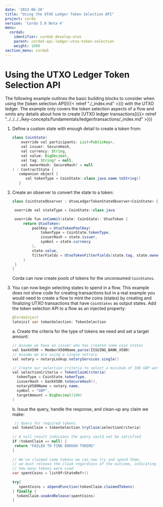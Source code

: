 ```yaml
---
date: '2023-06-20'
title: "Using the UTXO Ledger Token Selection API"
project: corda
version: 'Corda 5.0 Beta 4'
menu:
  corda5:
    identifier: corda5-develop-utxo
    parent: corda5-api-ledger-utxo-token-selection
    weight: 1000
section_menu: corda5
---
```


# Using the UTXO Ledger Token Selection API


The following example outlines the basic building blocks to consider when using the [token selection API]({{< relref "./_index.md" >}}) with the UTXO ledger. The example only covers the token selection aspects of a flow and omits any details about how to create [UTXO ledger transactions]({{< relref "../../../../key-concepts/fundamentals/ledger/transactions/_index.md" >}})

1. Define a custom state with enough detail to create a token from:
   ```java
   class CoinState(
       override val participants: List<PublicKey>,
       val issuer: SecureHash,
       val currency: String,
       val value: BigDecimal,
       val tag: String? = null,
       val ownerHash: SecureHash? = null
   ) : ContractState {
      companion object {
         val tokenType = CoinState::class.java.name.toString()
      }
2. Create an observer to convert the state to a token:
   ```java
   class CoinStateObserver : UtxoLedgerTokenStateObserver<CoinState> {

    override val stateType = CoinState::class.java

    override fun onCommit(state: CoinState): UtxoToken {
        return UtxoToken(
            poolKey = UtxoTokenPoolKey(
                tokenType = CoinState.tokenType,
                issuerHash = state.issuer,
                symbol = state.currency
            ),
            state.value,
            filterFields = UtxoTokenFilterFields(state.tag, state.ownerHash)
        )
    }
   }
   ```

   Corda can now create pools of tokens for the unconsumed `CoinStates`.

3. You can now begin selecting states to spend in a flow. This example does not show code for creating transactions but in a real example you would need to create a flow to mint the coins (states) by creating and finalizing UTXO transactions that have `CoinStates` as output states. Add the token selection API to a flow as an injected property:
   ```java
   @CordaInject
   lateinit var tokenSelection: TokenSelection
   ```

   a. Create the criteria for the type of tokens we need and set a target amount:
   ```java
   // Assume we have an issuer who has created some coin states
   val bankX500 = MemberX500Name.parse(ISSUING_BANK_X500) 
   // Assume we are using a single notrary
   val notary = notaryLookup.notaryServices.single()

   // Create our selection criteria to select a minimum of 100 GBP worth of coins
   val selectionCriteria = TokenClaimCriteria(
     tokenType = CoinState.tokenType,
     issuerHash = bankX500.toSecureHash(),
     notaryX500Name = notary.name,
     symbol = "GBP",
     targetAmount = BigDecimal(100)
   )
   ```

   b. Issue the query, handle the response, and clean-up any claim we make:
   ```java
    // Query for required tokens
   val tokenClaim = tokenSelection.tryClaim(selectionCriteria)
 
   // A null result indicates the query could not be satisfied
   if (tokenClaim == null) {
    return "FAILED TO FIND ENOUGH TOKENS"
   }
 
   // We've claimed some tokens we can now try and spend them,
   // we must release the claim regardless of the outcome, indicating
   // how many tokens were used
   var spentCoins = listOf<StateRef>()
 
   try{
      spentCoins = aSpendFunction(tokenClaim.claimedTokens)
   } finally {
     tokenClaim.useAndRelease(spentCoins)
   }
   ```